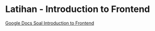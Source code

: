 # Latihan - Introduction to Frontend

[Google Docs Soal Introduction to Frontend](https://docs.google.com/document/d/19U8RQ8m0w4pkLNrrNgw27d92bPPG0-a4kz1NygTdvAA/edit?usp=sharing)
